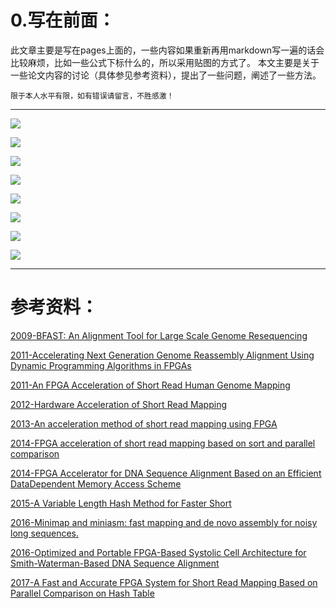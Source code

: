 
# 0.写在前面：

此文章主要是写在pages上面的，一些内容如果重新再用markdown写一遍的话会比较麻烦，比如一些公式下标什么的，所以采用贴图的方式了。
本文主要是关于一些论文内容的讨论（具体参见参考资料），提出了一些问题，阐述了一些方法。

`限于本人水平有限，如有错误请留言，不胜感激！`

-----

![](https://github.com/edger330/My_blog/tree/master/img/5791357-b1afd0e578422437.jpg?raw=true)

![](https://github.com/edger330/My_blog/tree/master/img/5791357-f58a4d717144fc2f.jpg?raw=true)

![](https://github.com/edger330/My_blog/tree/master/img/5791357-99bddef891473c8f.jpg?raw=true)

![](https://github.com/edger330/My_blog/tree/master/img/5791357-02b15cd2b329ee94.jpg?raw=true)

![](https://github.com/edger330/My_blog/tree/master/img/5791357-c5a2226d398a7551.jpg?raw=true)

![](https://github.com/edger330/My_blog/tree/master/img/5791357-d615da356455cb04.jpg?raw=true)

![](https://github.com/edger330/My_blog/tree/master/img/5791357-24aa2d98f83fdbe1.jpg?raw=true)

![](https://github.com/edger330/My_blog/tree/master/img/5791357-912122ecc9f5d438.jpg?raw=true)

-----

# 参考资料：


[2009-BFAST: An Alignment Tool for Large Scale Genome Resequencing](https://journals.plos.org/plosone/article?id=10.1371/journal.pone.0007767)


[2011-Accelerating Next Generation Genome Reassembly Alignment Using Dynamic Programming Algorithms in FPGAs](http://citeseerx.ist.psu.edu/viewdoc/download?doi=10.1.1.300.3804&rep=rep1&type=pdf)


[2011-An FPGA Acceleration of Short Read Human Genome Mapping](http://citeseerx.ist.psu.edu/viewdoc/download?doi=10.1.1.300.8796&rep=rep1&type=pdf)


[2012-Hardware Acceleration of Short Read Mapping](https://ieeexplore.ieee.org/document/6239809)

[2013-An acceleration method of short read mapping using FPGA](https://ieeexplore.ieee.org/document/6718385)


[2014-FPGA acceleration of short read mapping based on sort and parallel comparison]([https://ieeexplore.ieee.org/abstract/document/6927404/](https://ieeexplore.ieee.org/abstract/document/6927404/)
)

[2014-FPGA Accelerator for DNA Sequence Alignment Based on an Efficient DataDependent Memory Access Scheme](http://www.kameyama.ecei.tohoku.ac.jp/~hariyama/papers/C20140610_HEART_FPGA-Accelerator-for-DNA-Sequence-Alignment.pdf)


[2015-A Variable Length Hash Method for Faster Short](https://ieeexplore.ieee.org/document/7293938)


[2016-Minimap and miniasm: fast mapping and de novo assembly for noisy long sequences.](https://www.ncbi.nlm.nih.gov/pubmed/27153593)

[2016-Optimized and Portable FPGA-Based Systolic Cell Architecture for Smith-Waterman-Based DNA Sequence Alignment](http://www.kpubs.org/article/articleDownload.kpubs?downType=pdf&articleANo=E1ICAW_2016_v14n1_26)

[2017-A Fast and Accurate FPGA System for Short Read Mapping Based on Parallel Comparison on Hash Table](https://www.jstage.jst.go.jp/article/transinf/E100.D/5/E100.D_2016EDP7262/_article/-char/en)



